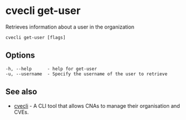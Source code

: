 # cvecli get-user

Retrieves information about a user in the organization

```shell
cvecli get-user [flags]
```

## Options

```
-h, --help      - help for get-user
-u, --username  - Specify the username of the user to retrieve
```

## See also

* [cvecli](/cmd/cvecli) - A CLI tool that allows CNAs to manage their organisation and CVEs.

